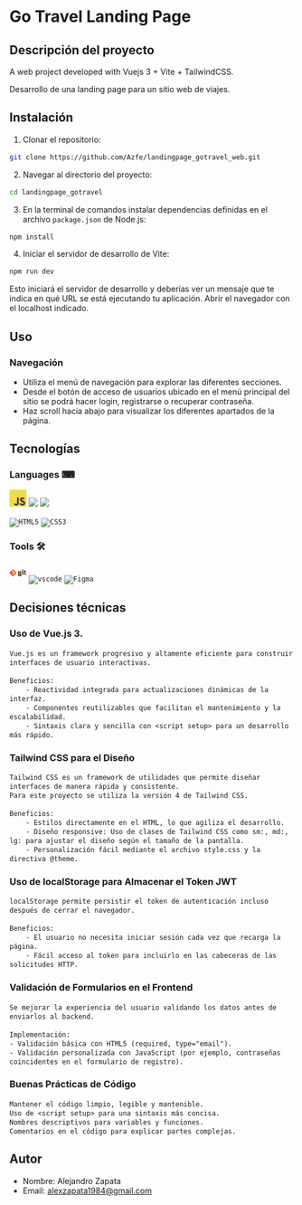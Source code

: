 # Go Travel Landing Page

## Descripción del proyecto
A web project developed with Vuejs 3 + Vite + TailwindCSS.

Desarrollo de una landing page para un sitio web de viajes.

## Instalación 
1. Clonar el repositorio: 
```bash 
git clone https://github.com/Azfe/landingpage_gotravel_web.git
```

2. Navegar al directorio del proyecto:
```bash
cd landingpage_gotravel
```
3. En la terminal de comandos instalar dependencias definidas en el archivo `package.json` de Node.js:
```bash
npm install
```
4. Iniciar el servidor de desarrollo de Vite:
```bash
npm run dev
```
Esto iniciará el servidor de desarrollo y deberías ver un mensaje que te indica en qué URL se está ejecutando tu aplicación.
Abrir el navegador con el localhost indicado.


## Uso
### Navegación
- Utiliza el menú de navegación para explorar las diferentes secciones.
- Desde el botón de acceso de usuarios ubicado en el menú principal del sitio se podrá hacer login, registrarse o recuperar contraseña.
- Haz scroll hacia abajo para visualizar los diferentes apartados de la página.

## Tecnologías
### Languages ⌨
<code><img height="30" src="https://raw.githubusercontent.com/github/explore/80688e429a7d4ef2fca1e82350fe8e3517d3494d/topics/javascript/javascript.png"></code>
<code><img height="30" src="https://banner2.cleanpng.com/20180718/cbh/4924da87f795e6a7242d3f32fcd4b413.webp"></code>
<code><img height="30" src="https://adware-technologies.s3.amazonaws.com/uploads/technology/thumbnail/31/tailwind.png"></code>

<code><img src="https://upload.wikimedia.org/wikipedia/commons/thumb/6/61/HTML5_logo_and_wordmark.svg/768px-HTML5_logo_and_wordmark.svg.png" alt="HTML5" width="30"></code>
<code><img src="https://cdn-icons-png.flaticon.com/512/919/919826.png" alt="CSS3" width="30"></code>

### Tools 🛠️
<code><img height="30" src="https://raw.githubusercontent.com/github/explore/80688e429a7d4ef2fca1e82350fe8e3517d3494d/topics/git/git.png"></code>
<code><img height="30" src="https://upload.wikimedia.org/wikipedia/commons/thumb/2/2d/Visual_Studio_Code_1.18_icon.svg/1200px-Visual_Studio_Code_1.18_icon.svg.png" alt="vscode"></code>
<code><img height="30" src="https://static-00.iconduck.com/assets.00/apps-figma-icon-1024x1024-cb4t8vyj.png" alt="Figma"></code>

## Decisiones técnicas

### Uso de Vue.js 3.  
    Vue.js es un framework progresivo y altamente eficiente para construir interfaces de usuario interactivas.

    Beneficios:
        - Reactividad integrada para actualizaciones dinámicas de la interfaz.
        - Componentes reutilizables que facilitan el mantenimiento y la escalabilidad.
        - Sintaxis clara y sencilla con <script setup> para un desarrollo más rápido.

### Tailwind CSS para el Diseño
    Tailwind CSS es un framework de utilidades que permite diseñar interfaces de manera rápida y consistente.
    Para este proyecto se utiliza la versión 4 de Tailwind CSS.
    
    Beneficios:
        - Estilos directamente en el HTML, lo que agiliza el desarrollo.
        - Diseño responsive: Uso de clases de Tailwind CSS como sm:, md:, lg: para ajustar el diseño según el tamaño de la pantalla.
        - Personalización fácil mediante el archivo style.css y la directiva @theme.

### Uso de localStorage para Almacenar el Token JWT
    localStorage permite persistir el token de autenticación incluso después de cerrar el navegador.

    Beneficios:
        - El usuario no necesita iniciar sesión cada vez que recarga la página.
        - Fácil acceso al token para incluirlo en las cabeceras de las solicitudes HTTP.

### Validación de Formularios en el Frontend
    Se mejorar la experiencia del usuario validando los datos antes de enviarlos al backend.
    
    Implementación:
    - Validación básica con HTML5 (required, type="email").
    - Validación personalizada con JavaScript (por ejemplo, contraseñas coincidentes en el formulario de registro).

### Buenas Prácticas de Código
    Mantener el código limpio, legible y mantenible.
    Uso de <script setup> para una sintaxis más concisa.
    Nombres descriptivos para variables y funciones.
    Comentarios en el código para explicar partes complejas.

## Autor
- Nombre: Alejandro Zapata
- Email: alexzapata1984@gmail.com
